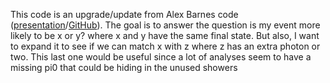 This code is an upgrade/update from Alex Barnes code ([presentation](https://halldweb.jlab.org/DocDB/0035/003585/001/Barnes-ChiSq-Update-2018-04-11.pdf)/[GitHub](https://github.com/JeffersonLab/halld_recon/tree/master/src/programs/Utilities/mergeTrees)). The goal is to answer the question is my event more likely to be x or y? where x and y have the same final state. But also, I want to expand it to see if we can match x with z where z has an extra photon or two. This last one would be useful since a lot of analyses seem to have a missing pi0 that could be hiding in the unused showers
